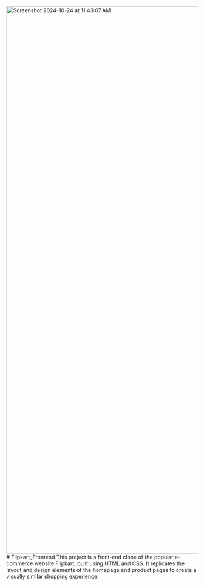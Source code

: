 <img width="1438" alt="Screenshot 2024-10-24 at 11 43 07 AM" src="https://github.com/user-attachments/assets/3696c2be-71d1-4ca1-b738-a864e71023c7">
# Flipkart_Frontend
This project is a front-end clone of the popular e-commerce website Flipkart, built using HTML and CSS. It replicates the layout and design elements of the homepage and product pages to create a visually similar shopping experience.
